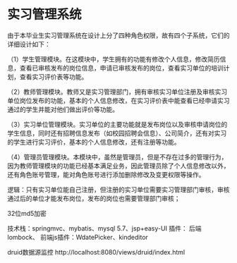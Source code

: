 # 实习管理系统

由于本毕业生实习管理系统在设计上分了四种角色权限，故有四个子系统，它们的详细设计如下：

（1）学生管理模块。在这模块中，学生拥有的功能有修改个人信息，修改简历信息，查看已审核发布的岗位信息，申请已审核发布的岗位，查看实习单位的培训计划，查看实习评价表等功能。

（2）教师管理模块。教师又是实习管理部门，拥有审核实习单位注册及审核实习单位岗位发布的功能，基本的个人信息修改，在实习评价表中能查看已经申请实习通过的学生并能对他们做出评价等功能。

（3）实习单位管理模块。实习单位的主要功能就是发布岗位以及审核申请岗位的学生信息，同时还有招聘信息发布（如校园招聘会信息）、公司简介，还有对实习的学生进行实习评价，基本的个人信息修改，还有注册等功能。

（4）管理员管理模块。本模块中，虽然是管理员，但是不存在过多的管理行为，因为教师管理模块的功能已经基本满足业务，因此管理员除了个人信息修改以外，还有角色账号管理，能对角色账号进行添加删除修改及变更权限等操作。

逻辑：只有实习单位能自己注册，但注册的实习单位需要实习管理部门审核，审核通过后的单位才能发布岗位，发布的岗位也需要管理部门审核；



32位md5加密

技术栈：springmvc、mybatis、mysql 5.7、jsp+easy-UI
插件：
    后端lombock、
    前端js插件：WdatePicker、kindeditor
    

druid数据源监控
http://localhost:8080/views/druid/index.html

